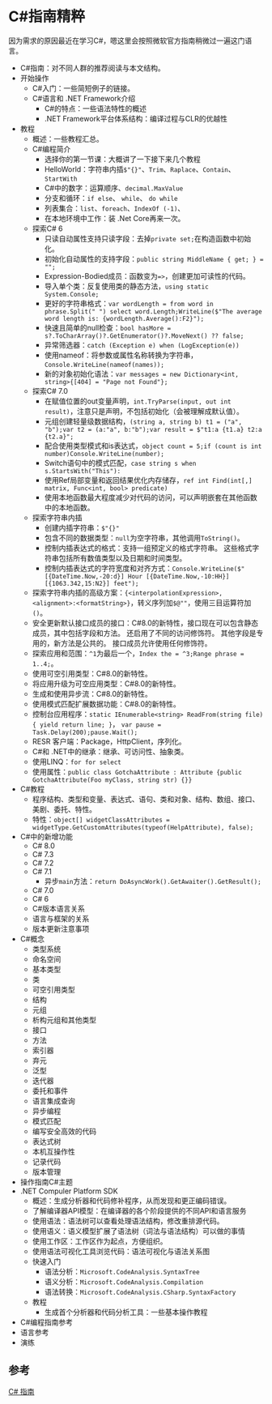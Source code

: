 # C#指南精粹

因为需求的原因最近在学习C#，嗯这里会按照微软官方指南稍微过一遍这门语言。

+ C#指南：对不同人群的推荐阅读与本文结构。
+ 开始操作
  + C#入门：一些简短例子的链接。
  + C#语言和 .NET Framework介绍
    + C#的特点：一些语法特性的概述
    + .NET Framework平台体系结构：编译过程与CLR的优越性
+ 教程
  + 概述：一些教程汇总。
  + C#编程简介
    + 选择你的第一节课：大概讲了一下接下来几个教程
    + HelloWorld：字符串内插`$"{}"`、`Trim`、`Raplace`、`Contain`、`StartWith`
    + C#中的数字：运算顺序、`decimal.MaxValue`
    + 分支和循环：`if else`、 `while`、 `do while`
    + 列表集合：`list`、`foreach`、`IndexOf (-1)`、
    + 在本地环境中工作：装 .Net Core再来一次。
  + 探索C# 6
    + 只读自动属性支持只读字段：去掉`private set;`在构造函数中初始化。
    + 初始化自动属性的支持字段：`public string MiddleName { get; } = "";`
    + Expression-Bodied成员：函数变为`=>`，创建更加可读性的代码。
    + 导入单个类：反复使用类的静态方法，`using static System.Console;`
    + 更好的字符串格式：`var wordLength = from word in phrase.Split(" ") select word.Length;WriteLine($"The average word length is: {wordLength.Average():F2}");`
    + 快速且简单的null检查：`bool hasMore = s?.ToCharArray()?.GetEnumerator()?.MoveNext() ?? false;`
    + 异常筛选器：`catch (Exception e) when (LogException(e))`
    + 使用nameof：将参数或属性名称转换为字符串，`Console.WriteLine(nameof(names));`
    + 新的对象初始化语法：`var messages = new Dictionary<int, string>{[404] = "Page not Found"};`
  + 探索C# 7.0
    + 在赋值位置的out变量声明，`int.TryParse(input, out int result)`，注意只是声明，不包括初始化（会被理解成默认值）。
    + 元组创建轻量级数据结构，`(string a, string b) t1 = ("a", "b");var t2 = (a:"a", b:"b");var result = $"t1:a {t1.a} t2:a {t2.a}";`
    + 配合使用类型模式和is表达式，`object count = 5;if (count is int number)Console.WriteLine(number);`
    + Switch语句中的模式匹配，`case string s when s.StartsWith("This"):`
    + 使用Ref局部变量和返回结果优化内存储存，`ref int Find(int[,] matrix, Func<int, bool> predicate)`
    + 使用本地函数最大程度减少对代码的访问，可以声明嵌套在其他函数中的本地函数。
  + 探索字符串内插
    + 创建内插字符串：`$"{}"`
    + 包含不同的数据类型：`null`为空字符串，其他调用`ToString()`。
    + 控制内插表达式的格式：支持一组预定义的格式字符串。 这些格式字符串包括所有数值类型以及日期和时间类型。
    + 控制内插表达式的字符宽度和对齐方式：`Console.WriteLine($"[{DateTime.Now,-20:d}] Hour [{DateTime.Now,-10:HH}] [{1063.342,15:N2}] feet");`
  + 探索字符串内插的高级方案：`{<interpolationExpression>,<alignment>:<formatString>}`，转义序列加`$@""`，使用三目运算符加`()`。
  + 安全更新默认接口成员的接口：C#8.0的新特性，接口现在可以包含静态成员，其中包括字段和方法。 还启用了不同的访问修饰符。 其他字段是专用的，新方法是公共的。 接口成员允许使用任何修饰符。
  + 探索应用和范围：`^1`为最后一个，`Index the = ^3;Range phrase = 1..4;`。
  + 使用可空引用类型：C#8.0的新特性。
  + 将应用升级为可空应用类型：C#8.0的新特性。
  + 生成和使用异步流：C#8.0的新特性。
  + 使用模式匹配扩展数据功能：C#8.0的新特性。
  + 控制台应用程序：`static IEnumerable<string> ReadFrom(string file) { yield return line; }`， `var pause = Task.Delay(200);pause.Wait();`
  + RESR 客户端：Package，HttpClient，序列化。
  + C#和 .NET中的继承：继承、可访问性、抽象类。
  + 使用LINQ：`for for select`
  + 使用属性：`public class GotchaAttribute : Attribute {public GotchaAttribute(Foo myClass, string str) {}}`
+ C#教程
  + 程序结构、类型和变量、表达式、语句、类和对象、结构、数组、接口、美剧、委托、特性。
  + 特性：`object[] widgetClassAttributes = widgetType.GetCustomAttributes(typeof(HelpAttribute), false);`
+ C#中的新增功能
  + C# 8.0
  + C# 7.3
  + C# 7.2
  + C# 7.1
    + 异步`main`方法：`return DoAsyncWork().GetAwaiter().GetResult();`
  + C# 7.0
  + C# 6
  + C#版本语言关系
  + 语言与框架的关系
  + 版本更新注意事项
+ C#概念
  + 类型系统
  + 命名空间
  + 基本类型
  + 类
  + 可空引用类型
  + 结构
  + 元组
  + 析构元组和其他类型
  + 接口
  + 方法
  + 索引器
  + 弃元
  + 泛型
  + 迭代器
  + 委托和事件
  + 语言集成查询
  + 异步编程
  + 模式匹配
  + 编写安全高效的代码
  + 表达式树
  + 本机互操作性
  + 记录代码
  + 版本管理
+ 操作指南C#主题
+ .NET Compuler Platform SDK
  + 概述：生成分析器和代码修补程序，从而发现和更正编码错误。
  + 了解编译器API模型：在编译器的各个阶段提供的不同API和语言服务
  + 使用语法：语法树可以查看处理语法结构，修改重排源代码。
  + 使用语义：语义模型扩展了语法树（词法与语法结构）可以做的事情
  + 使用工作区：工作区作为起点，方便组织。
  + 使用语法可视化工具浏览代码：语法可视化与语法关系图
  + 快速入门
    + 语法分析：`Microsoft.CodeAnalysis.SyntaxTree`
    + 语义分析：`Microsoft.CodeAnalysis.Compilation`
    + 语法转换：`Microsoft.CodeAnalysis.CSharp.SyntaxFactory`
  + 教程
    + 生成首个分析器和代码分析工具：一些基本操作教程
+ C#编程指南参考
+ 语言参考
+ 演练

## 参考

[C# 指南](https://docs.microsoft.com/zh-cn/dotnet/csharp/)
